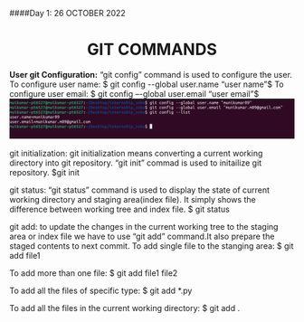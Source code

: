 ﻿####Day 1: 26 OCTOBER 2022  	
<h1 align="center">GIT COMMANDS</h1>

**User git Configuration:**
“git config” command is used to configure the user.
To configure user name:
$ git config --global user.name “user name”$
To configure user email:
$ git config –-global user.email “user email”$
![]('/../images/user_configuration.png)

git initialization:
git initialization means converting a current working directory into git repository.
“git init” commad is used to initailize git repository.
$git init

git status:
“git status” command is used to display the state of current working directory and staging area(index file).
It simply shows the difference between working tree and index file.
$ git status

git add:
to update the changes in the current working tree to the staging area or index file we have to use “git add” command.It also prepare the staged contents to next commit.
To add single file to the stanging area:
$ git add file1

To add more than one file:
$ git add file1 file2

To add all the files of specific type:
$ git add *.py

To add all the files in the current working directory:
$ git add .

